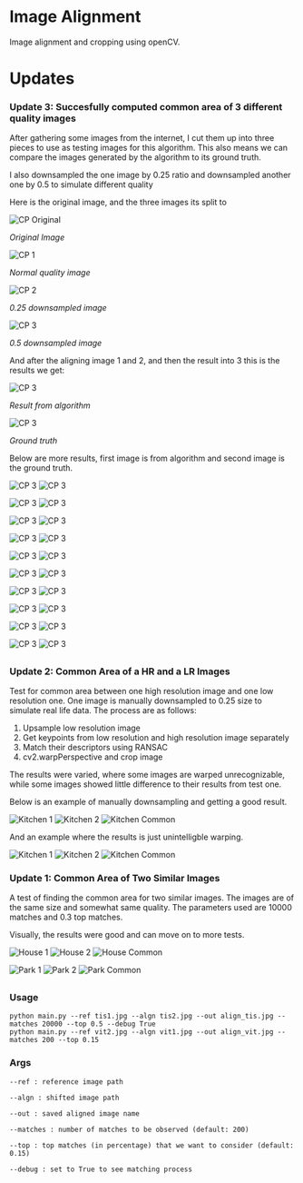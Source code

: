 # Image Alignment

Image alignment and cropping using openCV.

# Updates

### Update 3: Succesfully computed common area of 3 different quality images

After gathering some images from the internet, I cut them up into three pieces to use as testing images for this 
algorithm. This also means we can compare the images generated by the algorithm to its ground truth.

I also downsampled the one image by 0.25 ratio and downsampled another one by 0.5 to simulate different quality 

Here is the original image, and the three images its split to

![CP Original](./3-dataset/cp.jpg "Ref 1")

_Original Image_

![CP 1](./3-dataset/cp_1.jpg "Ref 1")

_Normal quality image_

![CP 2](./3-dataset/cp_2.jpg "Ref 1")

_0.25 downsampled image_

![CP 3](./3-dataset/cp_3.jpg "Ref 1")

_0.5 downsampled image_

And after the aligning image 1 and 2, and then the result into 3 this is the results we get:

![CP 3](./results_3/cp_al.jpg "Ref 1")

_Result from algorithm_

![CP 3](./3-dataset/cp_truth.jpg "Ref 1")

_Ground truth_

Below are more results, first image is from algorithm and second image is the ground truth.

![CP 3](./results_3/snow_al.jpg "Ref 1")
![CP 3](./3-dataset/snow_truth.jpg "Ref 1")

![CP 3](./results_3/seaside_al.jpg "Ref 1")
![CP 3](./3-dataset/seaside_truth.jpg "Ref 1")

![CP 3](./results_3/house_al.jpg "Ref 1")
![CP 3](./3-dataset/house_truth.jpg "Ref 1")

![CP 3](./results_3/city_al.jpg "Ref 1")
![CP 3](./3-dataset/city_truth.jpg "Ref 1")

![CP 3](./results_3/desert_al.jpg "Ref 1")
![CP 3](./3-dataset/desert_truth.jpg "Ref 1")

![CP 3](./results_3/field_al.jpg "Ref 1")
![CP 3](./3-dataset/field_truth.jpg "Ref 1")

![CP 3](./results_3/forest_al.jpg "Ref 1")
![CP 3](./3-dataset/forest_truth.jpg "Ref 1")

![CP 3](./results_3/hills_al.jpg "Ref 1")
![CP 3](./3-dataset/hills_truth.jpg "Ref 1")

![CP 3](./results_3/library_al.jpg "Ref 1")
![CP 3](./3-dataset/library_truth.jpg "Ref 1")

![CP 3](./results_3/mountain_al.jpg "Ref 1")
![CP 3](./3-dataset/mountain_truth.jpg "Ref 1")
##


### Update 2: Common Area of a HR and a LR Images

Test for common area between one high resolution image and one low resolution one. One image is manually downsampled 
to 0.25 size to simulate real life data. The process are as follows:

1. Upsample low resolution image
2. Get keypoints from low resolution and high resolution image separately
3. Match their descriptors using RANSAC
4. cv2.warpPerspective and crop image

The results were varied, where some images are warped unrecognizable, while some images showed little difference to 
their results from test one.

Below is an example of manually downsampling and getting a good result. 

![Kitchen 1](./data/house_1.jpg "Ref 1")
![Kitchen 2](./data/downsampled_025/house_al.jpg_downsampled.jpg "Ref 2")
![Kitchen Common](./results_2/house_al.jpg "Ref 2")



And an example where the results is just unintelligble warping.

![Kitchen 1](./data/park_1.jpg "Ref 1")
![Kitchen 2](./data/downsampled_025/park_al.jpg_downsampled.jpg "Ref 2")
![Kitchen Common](./results_2/park_al.jpg "Ref 2")

### Update 1: Common Area of Two Similar Images

A test of finding the common area for two similar images. The images are of the same size and somewhat same quality. 
The parameters used are 10000 matches and 0.3 top matches.

Visually, the results were good and can move on to more tests. 

![House 1](./data/house_1.jpg "Ref 1")
![House 2](./data/house_2.jpg "Ref 2")
![House Common](./results_1/house_al.jpg "Ref 2")

![Park 1](./data/park_1.jpg "Ref 1")
![Park 2](./data/park_2.jpg "Ref 2")
![Park Common](./results_1/park_al.jpg "Ref 2")

##


### Usage

```
python main.py --ref tis1.jpg --algn tis2.jpg --out align_tis.jpg --matches 20000 --top 0.5 --debug True
python main.py --ref vit2.jpg --algn vit1.jpg --out align_vit.jpg --matches 200 --top 0.15              
```

### Args

```
--ref : reference image path

--algn : shifted image path

--out : saved aligned image name

--matches : number of matches to be observed (default: 200)

--top : top matches (in percentage) that we want to consider (default: 0.15)

--debug : set to True to see matching process

```





